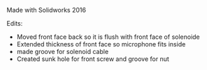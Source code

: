 Made with Solidworks 2016

Edits:
  * Moved front face back so it is flush with front face of solenoide
  * Extended thickness of front face so microphone fits inside
  * made groove for solenoid cable
  * Created sunk hole for front screw and groove for nut
  
